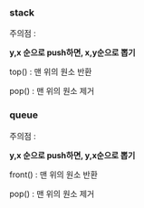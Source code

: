 ### stack

주의점 :

**y,x 순으로  push하면, x,y순으로 뽑기**

top() : 맨 위의 원소 반환

pop() : 맨 위의 원소 제거



### queue

주의점 :

**y,x 순으로  push하면, y,x순으로 뽑기**

front() : 맨 위의 원소 반환

pop() : 맨 위의 원소 제거